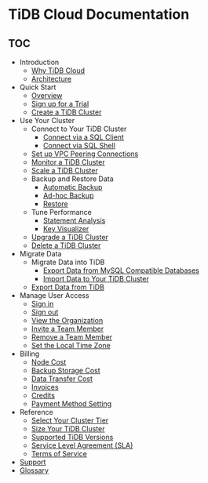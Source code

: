 # TiDB Cloud Documentation

<!-- markdownlint-disable MD007 -->
<!-- markdownlint-disable MD032 -->

## TOC

+ Introduction
  + [Why TiDB Cloud](tidb-cloud-intro.md#why-tidb-cloud)
  + [Architecture](tidb-cloud-intro.md#architecture)
+ Quick Start
  + [Overview](tidb-cloud-quickstart.md#overview)
  + [Sign up for a Trial](tidb-cloud-quickstart.md#sign-up-for-a-trial)
  + [Create a TiDB Cluster](create-tidb-cluster.md)
+ Use Your Cluster
  + Connect to Your TiDB Cluster
    + [Connect via a SQL Client](connect-to-tidb-cluster.md#connect-via-a-sql-client)
    + [Connect via SQL Shell](connect-to-tidb-cluster.md#connect-via-sql-shell)
  + [Set up VPC Peering Connections](set-up-vpc-peering-connections.md)
  + [Monitor a TiDB Cluster](monitor-tidb-cluster.md)
  + [Scale a TiDB Cluster](scale-tidb-cluter.md)
  + Backup and Restore Data
    + [Automatic Backup](backup-and-restore.md#automatic-backup)
    + [Ad-hoc Backup](backup-and-restore.md#ad-hoc-backup)
    + [Restore](backup-and-restore.md#restore)
  + Tune Performance
    + [Statement Analysis](tune-performance.md#statement-analysis)
    + [Key Visualizer](tune-performance.md#key-visualizer)
  + [Upgrade a TiDB Cluster](upgrade-tidb-cluster.md)
  + [Delete a TiDB Cluster](delete-tidb-cluster.md)
+ Migrate Data
  + Migrate Data into TiDB
    + [Export Data from MySQL Compatible Databases](migrate-data-into-tidb.md#step-1-export-data-from-mysql-compatible-databases)
    + [Import Data to Your TiDB Cluster](migrate-data-into-tidb.md#import-data-to-your-tidb-cluster)
  + [Export Data from TiDB](export-data-from-tidb-cloud.md)
+ Manage User Access
  + [Sign in](manage-user-access.md)
  + [Sign out](manage-user-access.md#sign-out)
  + [View the Organization](manage-user-access.md#view-the-organization)
  + [Invite a Team Member](manage-user-access.md#invite-a-team-member)
  + [Remove a Team Member](manage-user-access.md#remove-a-team-member)
  + [Set the Local Time Zone](manage-user-access.md#set-the-local-time-zone)
+ Billing
  + [Node Cost](tidb-cloud-billing.md#node-cost)
  + [Backup Storage Cost](tidb-cloud-billing.md#backup-storage-cost)
  + [Data Transfer Cost](tidb-cloud-billing.md#data-transfer-cost)
  + [Invoices](tidb-cloud-billing.md#invoices)
  + [Credits](tidb-cloud-billing.md#credits)
  + [Payment Method Setting](tidb-cloud-billing.md#payment-method-setting)
+ Reference
  + [Select Your Cluster Tier](select-cluster-tier.md)
  + [Size Your TiDB Cluster](size-your-cluster.md)
  + [Supported TiDB Versions](supported-tidb-versions.md)
  + [Service Level Agreement (SLA)](service-level-agreement.md)
  + [Terms of Service](terms-of-service.md)
+ [Support](tidb-cloud-support.md)
+ [Glossary](glossary.md)
